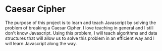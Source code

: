 # Caesar Cipher

The purpose of this project is to learn and teach Javascript by solving the problem of breaking a Caesar Cipher.
I love teaching in general and I still don't know Javascript.
Using this problem, I will teach algorithms and data structures that will allow us to solve this problem in an efficient way and I will learn Javascript along the way.


